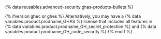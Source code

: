 {% data reusables.advanced-security.ghas-products-bullets %}

{% ifversion ghec or ghes %}
Alternatively, you may have a {% data variables.product.prodname_GHAS %} license that includes all features in {% data variables.product.prodname_GH_secret_protection %} and {% data variables.product.prodname_GH_code_security %}.{% endif %}
